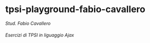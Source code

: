 # tpsi-playground-fabio-cavallero

_Stud. Fabio Cavallero_

###### Esercizi di TPSI in liguaggio Ajax
